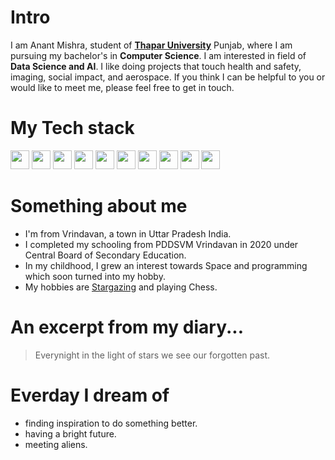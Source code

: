 # Intro

I am Anant Mishra, student of **[Thapar University](https://www.thapar.edu/)** Punjab, where I am pursuing my bachelor's in **Computer Science**. I am interested in field of **Data Science and AI**. I like doing projects that touch health and safety, imaging, social impact, and aerospace. If you think I can be helpful to you or would like to meet me, please feel free to get in touch.

# My Tech stack

<div align = "left">
<img src = "https://img.shields.io/badge/Keras-20232A?style=for-the-badge&logo=keras&logoColor=red" height = "30" />
<img src = "https://img.shields.io/badge/TensorFlow-20232A?style=for-the-badge&logo=tensorflow&logoColor=orange" height = "30" />
<img src = "https://img.shields.io/badge/scikit_learn-20232A?style=for-the-badge&logo=scikit-learn&logoColor=blue" height = "30" />
<img src = "https://img.shields.io/badge/React-20232A?style=for-the-badge&logo=react&logoColor=61DAFB" height = "30" />
<img src = "https://img.shields.io/badge/MongoDB-20232A?style=for-the-badge&logo=mongodb&logoColor=green" height = "30" />
<img src = "https://img.shields.io/badge/C%2B%2B-20232A?style=for-the-badge&logo=c%2B%2B&logoColor=white" height = "30" />
<img src = "https://img.shields.io/badge/Python-20232A?style=for-the-badge&logo=python&logoColor=white" height = "30" />
<img src = "https://img.shields.io/badge/JavaScript-20232A?style=for-the-badge&logo=javascript&logoColor=F7DF1E" height = "30" />
<img src = "https://img.shields.io/badge/HTML-20232A?style=for-the-badge&logo=html5&logoColor=orange" height = "30" />
<img src = "https://img.shields.io/badge/CSS-20232A?&style=for-the-badge&logo=css3&logoColor=blue" height = "30" />
</div>

# Something about me

- I'm from Vrindavan, a town in Uttar Pradesh India.
- I completed my schooling from PDDSVM Vrindavan in 2020 under Central Board of Secondary Education.
- In my childhood, I grew an interest towards Space and programming which soon turned into my hobby.
- My hobbies are [Stargazing]("https://en.wikipedia.org/wiki/Amateur_astronomy") and playing Chess.

# An excerpt from my diary...

> Everynight in the light of stars we see our forgotten past.

# Everday I dream of

- finding inspiration to do something better.
- having a bright future.
- meeting aliens.
